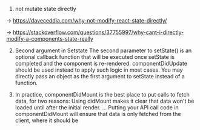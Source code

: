 1. not mutate state directly


-> https://daveceddia.com/why-not-modify-react-state-directly/


-> https://stackoverflow.com/questions/37755997/why-cant-i-directly-modify-a-components-state-really


2. Second argument in Setstate
The second parameter to setState() is an optional callback function that will be executed once setState is completed and the component is re-rendered. componentDidUpdate should be used instead to apply such logic in most cases. You may directly pass an object as the first argument to setState instead of a function.


3. In practice, componentDidMount is the best place to put calls to fetch data, for two reasons: Using didMount makes it clear that data won't be loaded until after the initial render. ... Putting your API call code in componentDidMount will ensure that data is only fetched from the client, where it should be
